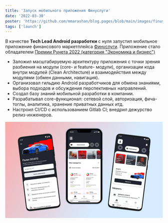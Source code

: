 ```yaml
---
title: 'Запуск мобильного приложения Финуслуги'
date: '2022-03-30'
poster: 'https://github.com/mmarashan/blog.pages/blob/main/images/finuslugi/min.webp?raw=true'
tags: ['launch']
---
```


В качестве **Tech Lead Android разработки** с нуля запустил мобильное приложение финансового маркетплейса [Финуслуги](https://finuslugi.ru/).
Приложение стало обладателем [Премии Рунета 2022 (категория "Экономика и бизнес")](https://www.agima.ru/projects/finuslugi/)

- Заложил масштабируемую архитектуру приложения с точки зрения разбиения на модули (core- и feature- модули), организации кода внутри модулей (Clean Architecture) и взаимодействия между модулями (обмен данными, навигация).
- Организовал гильдию Android разработчиков для обмена знаниями, выбора подходов и обсуждения перспективных направлений.
- Создал базу знаний мобильной разработки в компании.
- Разрабатывал core-функционал: сетевой слой,  авторизация,  фича-тоглы, аналитика,  хранение приватных данных итд.
- Настроил CI/CD с использованием Gitlab CI; внедрил дежурство релиз-инженеров.

![alt text](https://github.com/mmarashan/blog.pages/blob/main/images/finuslugi/1.webp?raw=true)
